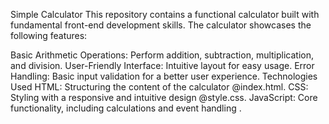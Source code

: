 Simple Calculator
This repository contains a functional calculator built with fundamental front-end development skills. The calculator showcases the following features:

Basic Arithmetic Operations: Perform addition, subtraction, multiplication, and division.
User-Friendly Interface: Intuitive layout for easy usage.
Error Handling: Basic input validation for a better user experience.
Technologies Used
HTML: Structuring the content of the calculator @index.html.
CSS: Styling with a responsive and intuitive design @style.css.
JavaScript: Core functionality, including calculations and event handling .
